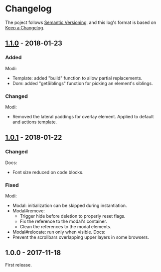 # Changelog

The poject follows [Semantic Versioning](http://semver.org/spec/v2.0.0.html), and this log's format is based on [Keep a Changelog](http://keepachangelog.com/en/1.0.0/).

## [1.1.0] - 2018-01-23

### Added
Modi:
- Template: added "build" function to allow partial replacements.
- Dom: added "getSiblings" function for picking an element's siblings.

### Changed
Modi:
- Removed the lateral paddings for overlay element. Applied to default and actions template.

## [1.0.1] - 2018-01-22

### Changed
Docs:
- Font size reduced on code blocks.

### Fixed
Modi:
- Modal: initialization can be skipped during instantiation.
- Modal#remove:
  - Trigger hide before deletion to properly reset flags.
  - Fix the reference to the modal's container.
  - Clean the references to the modal elements.
- Modal#relocate: run only when visible.
Docs:
- Prevent the scrollbars overlapping upper layers in some browsers.

## 1.0.0 - 2017-11-18

First release.

[1.1.0]: https://github.com/circunspecter/modi/compare/1.0.1...1.1.0
[1.0.1]: https://github.com/circunspecter/modi/compare/1.0.0...1.0.1
